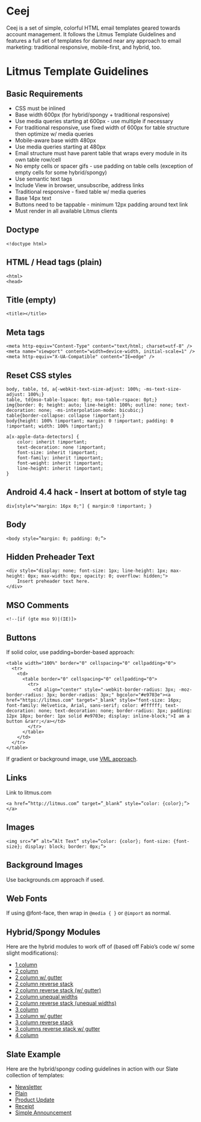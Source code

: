 # Ceej

Ceej is a set of simple, colorful HTML email templates geared towards account management. It follows the Litmus Template Guidelines and features a full set of templates for damned near any approach to email marketing: traditional responsive, mobile-first, and hybrid, too. 

# Litmus Template Guidelines

## Basic Requirements

- CSS must be inlined
- Base width 600px (for hybrid/spongy + traditional responsive)
- Use media queries starting at 600px - use multiple if necessary
- For traditional responsive, use fixed width of 600px for table structure then optimize w/ media queries
- Mobile-aware base width 480px
- Use media queries starting at 480px
- Email structure must have parent table that wraps every module in its own table row/cell
- No empty cells or spacer gifs - use padding on table cells (exception of empty cells for some hybrid/spongy)
- Use semantic text tags
- Include View in browser, unsubscribe, address links
- Traditional responsive - fixed table w/ media queries
- Base 14px text
- Buttons need to be tappable - minimum 12px padding around text link
- Must render in all available Litmus clients


## Doctype

```
<!doctype html>
```

## HTML / Head tags (plain)

```
<html>
<head>
```

## Title (empty)

```
<title></title>
```

## Meta tags

```
<meta http-equiv="Content-Type" content="text/html; charset=utf-8" />
<meta name="viewport" content="width=device-width, initial-scale=1" />
<meta http-equiv="X-UA-Compatible" content="IE=edge" />
```

## Reset CSS styles
    
```
body, table, td, a{-webkit-text-size-adjust: 100%; -ms-text-size-adjust: 100%;}
table, td{mso-table-lspace: 0pt; mso-table-rspace: 0pt;}
img{border: 0; height: auto; line-height: 100%; outline: none; text-decoration: none; -ms-interpolation-mode: bicubic;}
table{border-collapse: collapse !important;}
body{height: 100% !important; margin: 0 !important; padding: 0 !important; width: 100% !important;}

a[x-apple-data-detectors] {
    color: inherit !important;
    text-decoration: none !important;
    font-size: inherit !important;
    font-family: inherit !important;
    font-weight: inherit !important;
    line-height: inherit !important;
}
```

## Android 4.4 hack - Insert at bottom of style tag

```
div[style*="margin: 16px 0;"] { margin:0 !important; }
```

## Body

```
<body style=”margin: 0; padding: 0;”>
```

## Hidden Preheader Text

```
<div style="display: none; font-size: 1px; line-height: 1px; max-height: 0px; max-width: 0px; opacity: 0; overflow: hidden;">
    Insert preheader text here.
</div>
```

## MSO Comments

```
<!--[if (gte mso 9)|(IE)]>
```

## Buttons

If solid color, use padding+border-based approach:

```
<table width="100%" border="0" cellspacing="0" cellpadding="0">
  <tr>
    <td>
      <table border="0" cellspacing="0" cellpadding="0">
        <tr>
          <td align="center" style="-webkit-border-radius: 3px; -moz-border-radius: 3px; border-radius: 3px;" bgcolor="#e9703e"><a href="https://litmus.com" target="_blank" style="font-size: 16px; font-family: Helvetica, Arial, sans-serif; color: #ffffff; text-decoration: none; text-decoration: none; border-radius: 3px; padding: 12px 18px; border: 1px solid #e9703e; display: inline-block;">I am a button &rarr;</a></td>
        </tr>
      </table>
    </td>
  </tr>
</table>
```

If gradient or background image, use [VML approach](http://buttons.cm).

## Links

Link to litmus.com

```
<a href=”http://litmus.com” target=”_blank” style=”color: {color};”> </a>
```

## Images

```
<img src=”#” alt=”Alt Text” style=”color: {color}; font-size: {font-size}; display: block; border: 0px;”>
```

## Background Images 

Use backgrounds.cm approach if used.

## Web Fonts

If using @font-face, then wrap in `@media { }` or `@import` as normal.


## Hybrid/Spongy Modules

Here are the hybrid modules to work off of (based off Fabio’s code w/ some slight modifications):

- [1 column](https://litmus.com/builder/148442f)
- [2 column](https://litmus.com/builder/a0db300)
- [2 column w/ gutter](https://litmus.com/builder/7b2d8c6)
- [2 column reverse stack](https://litmus.com/builder/d571f51)
- [2 column reverse stack (w/ gutter)](https://litmus.com/builder/0972fe6)
- [2 column unequal widths](https://litmus.com/builder/4f7c47e)
- [2 column reverse stack (unequal widths)](https://litmus.com/builder/962671d) 
- [3 column](https://litmus.com/builder/896556a)
- [3 column w/ gutter](https://litmus.com/builder/56bce2f)
- [3 column reverse stack](https://litmus.com/builder/bcee4f2)
- [3 columns reverse stack w/ gutter](https://litmus.com/builder/a041970)
- [4 column](https://litmus.com/builder/c02b913)  


## Slate Example

Here are the hybrid/spongy coding guidelines in action with our Slate collection of templates:

- [Newsletter](https://litmus.com/builder/c43272f)
- [Plain](https://litmus.com/builder/4beac75)
- [Product Update](https://litmus.com/builder/e3787c1)
- [Receipt](https://litmus.com/builder/47b218d)
- [Simple Announcement](https://litmus.com/builder/ff595eb)




